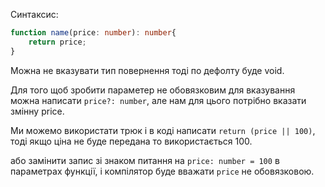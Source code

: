 Синтаксис:
```TypeScript
function name(price: number): number{
	return price;
}
```

Можна не вказувати тип повернення тоді по дефолту буде void.

Для того щоб зробити параметер не обовязковим для вказування можна написати `price?: number`, але нам для цього потрібно вказати змінну price.

Ми можемо використати трюк і в коді написати `return (price || 100)`, тоді якщо ціна не буде передана то використається 100.

або замінити запис зі знаком питання на `price: number = 100` в параметрах функції, і компілятор буде вважати `price` не обовязковою.
